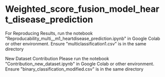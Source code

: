 # Weighted_score_fusion_model_heart_disease_prediction

For Reproducing Results, run the notebook "Reproducability_multi__m1_heartdisease_prediction.ipynb" in Google Colab or other environment. 
Ensure "multiclassification1.csv" is in the same directory

New Dataset Contribution
Please run the notebook "Contribution_new_dataset.ipynb" in Google Colab or other environment. 
Ensure "binary_classification_modified.csv" is in the same directory